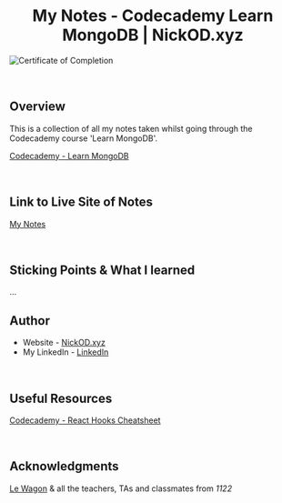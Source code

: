 <h1 align="center">My Notes - Codecademy Learn MongoDB | NickOD.xyz</h1>

![Certificate of Completion]()

<br>

## Overview

This is a collection of all my notes taken whilst going through the Codecademy course 'Learn MongoDB'.

[Codecademy - Learn MongoDB](https://www.codecademy.com/learn/learn-mongodb)

<br>

## Link to Live Site of Notes

[My Notes]()

<br>

## Sticking Points & What I learned

...

## Author

- Website - [NickOD.xyz](http://www.NickOD.xyz)
- My LinkedIn - [LinkedIn](https://www.linkedin.com/in/nick-odonoghue/)

<br>

## Useful Resources

[Codecademy - React Hooks Cheatsheet]()

<br>

## Acknowledgments

[Le Wagon](https://www.lewagon.com/) & all the teachers, TAs and classmates from <em>1122</em>
